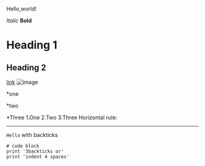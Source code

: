 
Hello,world!

*Italic*
**Bold**
# Heading 1
## Heading 2
[link](https://johnsonli010801.github.io/cse15l-lab-reports/johnson.html)
![image](https://static.foxnews.com/foxnews.com/content/uploads/2021/10/KBYG-Kirana-tiger-1024x1024.jpeg)
> 
*one
>
*two
>
*Three
1.One
2.Two
3.Three
Horizontal rule:
___
`Hello` with backticks
```
# code block
print '3backticks or'
print 'indent 4 spaces'
```
